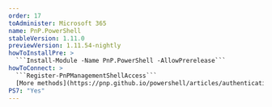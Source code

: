 ```yaml
---
order: 17
toAdminister: Microsoft 365
name: PnP.PowerShell
stableVersion: 1.11.0
previewVersion: 1.11.54-nightly
howToInstallPre: >
  ```Install-Module -Name PnP.PowerShell -AllowPrerelease```
howToConnect: >
  ```Register-PnPManagementShellAccess```
  [More methods](https://pnp.github.io/powershell/articles/authentication.html)
PS7: "Yes"
---
```

